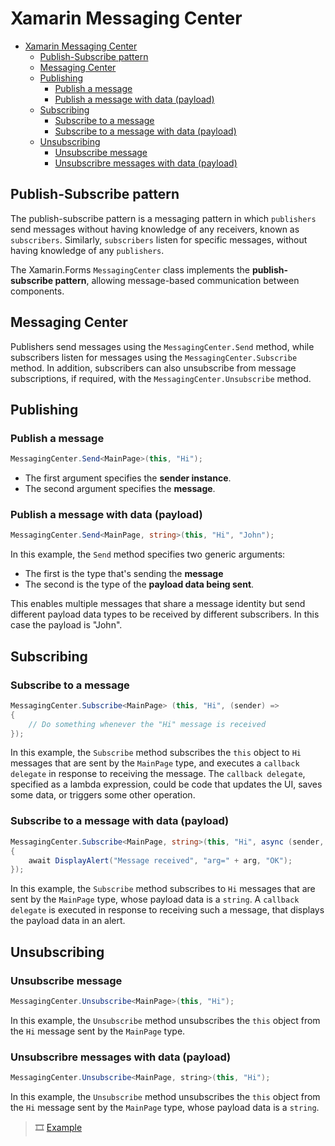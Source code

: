 # Xamarin Messaging Center

- [Xamarin Messaging Center](#xamarin-messaging-center)
  - [Publish-Subscribe pattern](#publish-subscribe-pattern)
  - [Messaging Center](#messaging-center)
  - [Publishing](#publishing)
    - [Publish a message](#publish-a-message)
    - [Publish a message with data (payload)](#publish-a-message-with-data-payload)
  - [Subscribing](#subscribing)
    - [Subscribe to a message](#subscribe-to-a-message)
    - [Subscribe to a message with data (payload)](#subscribe-to-a-message-with-data-payload)
  - [Unsubscribing](#unsubscribing)
    - [Unsubscribe message](#unsubscribe-message)
    - [Unsubscribre messages with data (payload)](#unsubscribre-messages-with-data-payload)

## Publish-Subscribe pattern

The publish-subscribe pattern is a messaging pattern in which `publishers` send messages without having knowledge of any receivers, known as `subscribers`. Similarly, `subscribers` listen for specific messages, without having knowledge of any `publishers`.

The Xamarin.Forms `MessagingCenter` class implements the **publish-subscribe pattern**, allowing message-based communication between components. 

## Messaging Center

Publishers send messages using the `MessagingCenter.Send` method, while subscribers listen for messages using the `MessagingCenter.Subscribe` method. In addition, subscribers can also unsubscribe from message subscriptions, if required, with the `MessagingCenter.Unsubscribe` method.

## Publishing

### Publish a message

```c#
MessagingCenter.Send<MainPage>(this, "Hi");
```

- The first argument specifies the **sender instance**.
- The second argument specifies the **message**.

### Publish a message with data (payload)

```c#
MessagingCenter.Send<MainPage, string>(this, "Hi", "John");
```

In this example, the `Send` method specifies two generic arguments:

- The first is the type that's sending the **message**
- The second is the type of the **payload data being sent**.

This enables multiple messages that share a message identity but send different payload data types to be received by different subscribers. In this case the payload is "John".

## Subscribing

### Subscribe to a message

```c#
MessagingCenter.Subscribe<MainPage> (this, "Hi", (sender) =>
{
    // Do something whenever the "Hi" message is received
});
```

In this example, the `Subscribe` method subscribes the `this` object to `Hi` messages that are sent by the `MainPage` type, and executes a `callback delegate` in response to receiving the message. The `callback delegate`, specified as a lambda expression, could be code that updates the UI, saves some data, or triggers some other operation.

### Subscribe to a message with data (payload)

```c#
MessagingCenter.Subscribe<MainPage, string>(this, "Hi", async (sender, arg) =>
{
    await DisplayAlert("Message received", "arg=" + arg, "OK");
});
```

In this example, the `Subscribe` method subscribes to `Hi` messages that are sent by the `MainPage` type, whose payload data is a `string`. A `callback delegate` is executed in response to receiving such a message, that displays the payload data in an alert.

## Unsubscribing

### Unsubscribe message

```c#
MessagingCenter.Unsubscribe<MainPage>(this, "Hi");
```

In this example, the `Unsubscribe` method unsubscribes the `this` object from the `Hi` message sent by the `MainPage` type.

### Unsubscribre messages with data (payload)

```c#
MessagingCenter.Unsubscribe<MainPage, string>(this, "Hi");
```

In this example, the `Unsubscribe` method unsubscribes the `this` object from the `Hi` message sent by the `MainPage` type, whose payload data is a `string`.

>🎞 [Example](https://github.com/xamarin/xamarin-forms-samples/tree/main/UsingMessagingCenter)